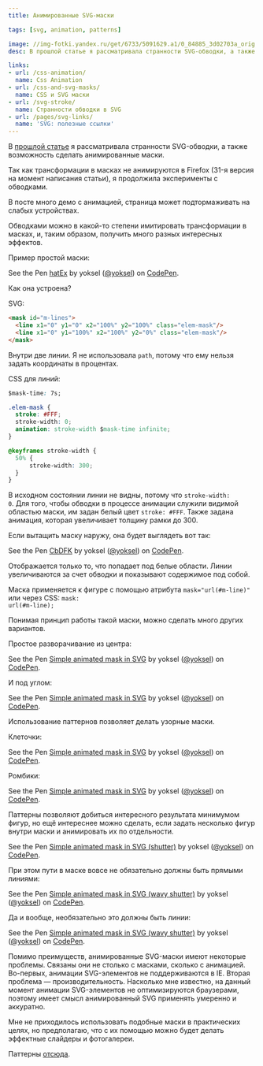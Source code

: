 ```yaml
---
title: Анимированные SVG-маски

tags: [svg, animation, patterns]

image: //img-fotki.yandex.ru/get/6733/5091629.a1/0_84885_3d02703a_orig
desc: В прошлой статье я рассматривала странности SVG-обводки, а также возможность сделать анимированные маски. Так как трансформации в масках не анимируются в Firefox (31-я версия на момент написания статьи), я продолжила эксперименты с обводками.

links:
- url: /css-animation/
  name: Css Animation
- url: /css-and-svg-masks/
  name: CSS и SVG маски
- url: /svg-stroke/
  name: Странности обводки в SVG
- url: /pages/svg-links/
  name: 'SVG: полезные ссылки'
---
```


В <a href="/svg-stroke">прошлой статье</a> я рассматривала странности SVG-обводки, а также возможность сделать анимированные маски.

Так как трансформации в масках не анимируются в Firefox (31-я версия на момент написания статьи), я продолжила эксперименты с обводками. <!--more-->

<div class="post__warning">В посте много демо с анимацией, страница может подтормаживать на слабых устройствах.</div>

Обводками можно в какой-то степени имитировать трансформации в масках, и, таким образом, получить много разных интересных эффектов.

Пример простой маски:

<p data-height="400" data-theme-id="4974" data-slug-hash="hatEx" data-default-tab="result" class='codepen'>See the Pen <a href='https://codepen.io/yoksel/pen/hatEx/'>hatEx</a> by yoksel (<a href='https://codepen.io/yoksel'>@yoksel</a>) on <a href='https://codepen.io'>CodePen</a>.</p>
<script async src="//codepen.io/assets/embed/ei.js"></script>

Как она устроена?

SVG:

```html
<mask id="m-lines">
  <line x1="0" y1="0" x2="100%" y2="100%" class="elem-mask"/>
  <line x1="0" y1="100%" x2="100%" y2="0%" class="elem-mask"/>
</mask>
```

Внутри две линии. Я не использовала <code>path</code>, потому что ему нельзя задать координаты в процентах.

CSS для линий:

```css
$mask-time: 7s;

.elem-mask {
  stroke: #FFF;
  stroke-width: 0;
  animation: stroke-width $mask-time infinite;
}

@keyframes stroke-width {
  50% {
      stroke-width: 300;
  }
}
```

В исходном состоянии линии не видны, потому что <code>stroke-width: 0</code>. Для того, чтобы обводки в процессе анимации служили видимой областью маски, им задан белый цвет <code>stroke: #FFF</code>. Также задана анимация, которая увеличивает толщину рамки до 300.

Если вытащить маску наружу, она будет выглядеть вот так:

<p data-height="400" data-theme-id="4974" data-slug-hash="CbDFK" data-default-tab="result" class='codepen'>See the Pen <a href='https://codepen.io/yoksel/pen/CbDFK/'>CbDFK</a> by yoksel (<a href='https://codepen.io/yoksel'>@yoksel</a>) on <a href='https://codepen.io'>CodePen</a>.</p>
<script async src="//codepen.io/assets/embed/ei.js"></script>

Отображается только то, что попадает под белые области. Линии увеличиваются за счет обводки и показывают содержимое под собой.

Маска применяется к фигуре с помощью атрибута <code>mask="url(#m-line)"</code> или через CSS: <code>mask: url(#m-line);</code>

Понимая принцип работы такой маски, можно сделать много других вариантов.

Простое разворачивание из центра:

<p data-height="400" data-theme-id="4974" data-slug-hash="sktnE" data-default-tab="result" class='codepen'>See the Pen <a href='https://codepen.io/yoksel/pen/sktnE/'>Simple animated mask in SVG</a> by yoksel (<a href='https://codepen.io/yoksel'>@yoksel</a>) on <a href='https://codepen.io'>CodePen</a>.</p>
<script async src="//codepen.io/assets/embed/ei.js"></script>

И под углом:

<p data-height="400" data-theme-id="4974" data-slug-hash="IBxJt" data-default-tab="result" class='codepen'>See the Pen <a href='https://codepen.io/yoksel/pen/IBxJt/'>Simple animated mask in SVG</a> by yoksel (<a href='https://codepen.io/yoksel'>@yoksel</a>) on <a href='https://codepen.io'>CodePen</a>.</p>
<script async src="//codepen.io/assets/embed/ei.js"></script>

Использование паттернов позволяет делать узорные маски.

Клеточки:

<p data-height="400" data-theme-id="4974" data-slug-hash="xAybm" data-default-tab="result" class='codepen'>See the Pen <a href='https://codepen.io/yoksel/pen/xAybm/'>Simple animated mask in SVG</a> by yoksel (<a href='https://codepen.io/yoksel'>@yoksel</a>) on <a href='https://codepen.io'>CodePen</a>.</p>
<script async src="//codepen.io/assets/embed/ei.js"></script>

Ромбики:

<p data-height="400" data-theme-id="4974" data-slug-hash="cHFJw" data-default-tab="result" class='codepen'>See the Pen <a href='https://codepen.io/yoksel/pen/cHFJw/'>Simple animated mask in SVG</a> by yoksel (<a href='https://codepen.io/yoksel'>@yoksel</a>) on <a href='https://codepen.io'>CodePen</a>.</p>
<script async src="//codepen.io/assets/embed/ei.js"></script>

Паттерны позволяют добиться интересного результата минимумом фигур, но ещё интереснее можно сделать, если задать несколько фигур внутри маски и анимировать их по отдельности.

<p data-height="400" data-theme-id="4974" data-slug-hash="dCFrG" data-default-tab="result" class='codepen'>See the Pen <a href='https://codepen.io/yoksel/pen/dCFrG/'>Simple animated mask in SVG (shutter)</a> by yoksel (<a href='https://codepen.io/yoksel'>@yoksel</a>) on <a href='https://codepen.io'>CodePen</a>.</p>
<script async src="//codepen.io/assets/embed/ei.js"></script>

При этом пути в маске вовсе не обязательно должны быть прямыми линиями:

<p data-height="400" data-theme-id="4974" data-slug-hash="cxkDi" data-default-tab="result" class='codepen'>See the Pen <a href='https://codepen.io/yoksel/pen/cxkDi/'>Simple animated mask in SVG (wavy shutter)</a> by yoksel (<a href='https://codepen.io/yoksel'>@yoksel</a>) on <a href='https://codepen.io'>CodePen</a>.</p>
<script async src="//codepen.io/assets/embed/ei.js"></script>

Да и вообще, необязательно это должны быть линии:

<p data-height="400" data-theme-id="4974" data-slug-hash="HvLzE" data-default-tab="result" class='codepen'>See the Pen <a href='https://codepen.io/yoksel/pen/HvLzE/'>Simple animated mask in SVG (wavy shutter)</a> by yoksel (<a href='https://codepen.io/yoksel'>@yoksel</a>) on <a href='https://codepen.io'>CodePen</a>.</p>
<script async src="//codepen.io/assets/embed/ei.js"></script>

Помимо преимуществ, анимированные SVG-маски имеют некоторые проблемы. Связаны они не столько с масками, сколько с анимацией. Во-первых, анимации SVG-элементов не поддерживаются в IE. Вторая проблема — производительность. Насколько мне известно, на данный момент анимации SVG-элементов не оптимизируются браузерами, поэтому имеет смысл анимированный SVG применять умеренно и аккуратно.

Мне не приходилось использовать подобные маски в практических целях, но предполагаю, что с их помощью можно будет делать эффектные слайдеры и фотогалереи.

Паттерны <a href="http://www.colourlovers.com/lover/yoksel">отсюда</a>.
